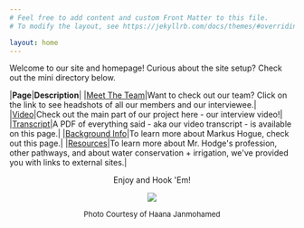 ```yaml
---
# Feel free to add content and custom Front Matter to this file.
# To modify the layout, see https://jekyllrb.com/docs/themes/#overriding-theme-defaults

layout: home
---
```


Welcome to our site and homepage! Curious about the site setup? Check out the mini directory below.

|**Page**|**Description**|
|[Meet The Team](/biowebsite/team/)|Want to check out our team? Click on the link to see headshots of all our members and our interviewee.|
|[Video](/biowebsite/video/)|Check out the main part of our project here - our interview video!|
|[Transcript](/biowebsite/transcript/)|A PDF of everything said - aka our video transcript - is available on this page.|
|[Background Info](/biowebsite/background/)|To learn more about Markus Hogue, check out this page.|
|[Resources](/biowebsite/resources/)|To learn more about Mr. Hodge's profession, other pathways, and about water conservation + irrigation, we've provided you with links to external sites.|

<center>Enjoy and Hook 'Em!</center>

<p align="center">
  <img src="/biowebsite/assets/UT.JPG">
</p>

<!--<img src = "/biowebsite/assets/UT.jpg" id = "UT Tower" style = "display: block; margin: 0 auto;">-->

<center><font size = "2">Photo Courtesy of Haana Janmohamed </font></center>